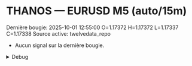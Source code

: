 # THANOS — EURUSD M5 (auto/15m)
Dernière bougie: 2025-10-01 12:55:00  O=1.17372  H=1.17372  L=1.17337  C=1.17338
Source active: twelvedata_repo

- Aucun signal sur la dernière bougie.

<details><summary>Debug</summary>

- TD_API_KEY manquant.

</details>
